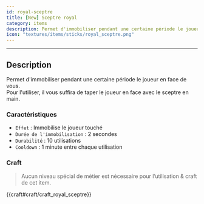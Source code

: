 ```yaml
---
id: royal-sceptre
title: [New] Sceptre royal
category: items
description: Permet d'immobiliser pendant une certaine période le joueur en face de vous
icon: "textures/items/sticks/royal_sceptre.png"
---
```

___
## Description

Permet d'immobiliser pendant une certaine période le joueur en face de vous.  
Pour l'utiliser, il vous suffira de taper le joueur en face avec le sceptre en main.

### Caractéristiques

* ``Effet`` : Immobilise le joueur touché
* ``Durée de l'immobilisation`` : 2 secondes
* ``Durabilité`` : 10 utilisations
* ``Cooldown`` : 1 minute entre chaque utilisation
    
### Craft 

> Aucun niveau spécial de métier est nécessaire pour l’utilisation & craft de cet item.  

{{craft#craft/craft_royal_sceptre}}
